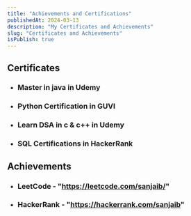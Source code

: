 ```yaml
---
title: "Achievements and Certifications"
publishedAt: 2024-03-13
description: "My Certificates and Achievements"
slug: "Certificates and Achievements"
isPublish: true
---
```


## Certificates

- ### Master in java in Udemy
- ### Python Certification in GUVI
- ### Learn DSA in c & c++ in Udemy
- ### SQL Certifications in HackerRank

## Achievements

- ### LeetCode - "https://leetcode.com/sanjaib/"
- ### HackerRank - "https://hackerrank.com/sanjaib"
